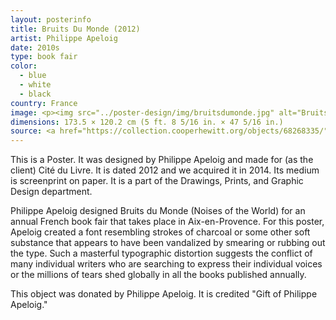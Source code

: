 ```yaml
---
layout: posterinfo
title: Bruits Du Monde (2012)
artist: Philippe Apeloig
date: 2010s
type: book fair
color: 
  - blue
  - white
  - black
country: France
image: <p><img src="../poster-design/img/bruitsdumonde.jpg" alt="Bruits Du Monde poster"/></p>
dimensions: 173.5 × 120.2 cm (5 ft. 8 5/16 in. × 47 5/16 in.)
source: <a href="https://collection.cooperhewitt.org/objects/68268335/"> https://collection.cooperhewitt.org/objects/68268335/ </a>
---
```


<p> This is a Poster. It was designed by Philippe Apeloig and made for (as the client) Cité du Livre. It is dated 2012 and we acquired it in 2014. Its medium is screenprint on paper. It is a part of the Drawings, Prints, and Graphic Design department. </p>

<p> Philippe Apeloig designed Bruits du Monde (Noises of the World) for an annual French book fair that takes place in Aix-en-Provence. For this poster, Apeloig created a font resembling strokes of charcoal or some other soft substance that appears to have been vandalized by smearing or rubbing out the type. Such a masterful typographic distortion suggests the conflict of many individual writers who are searching to express their individual voices or the millions of tears shed globally in all the books published annually. </p>

<p> This object was donated by Philippe Apeloig. It is credited "Gift of Philippe Apeloig." </p>